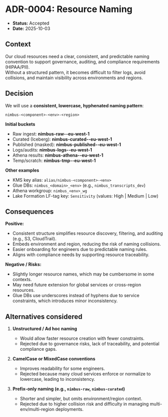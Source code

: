 ﻿# ADR-0004: Resource Naming
- **Status:** Accepted
- **Date:** 2025-10-03

## Context
Our cloud resources need a clear, consistent, and predictable naming convention to support governance, auditing, and compliance requirements (HIPAA/PII).  
Without a structured pattern, it becomes difficult to filter logs, avoid collisions, and maintain visibility across environments and regions.  

## Decision
We will use a **consistent, lowercase, hyphenated naming pattern**:  

`nimbus-<component>-<env>-<region>`  

**Initial buckets**  
- Raw ingest:         **nimbus-raw-<env>-eu-west-1**  
- Curated (Iceberg):  **nimbus-curated-<env>-eu-west-1**  
- Published (masked): **nimbus-published-<env>-eu-west-1**  
- Logs/audits:        **nimbus-logs-<env>-eu-west-1**  
- Athena results:     **nimbus-athena-<env>-eu-west-1**  
- Temp/scratch:       **nimbus-tmp-<env>-eu-west-1**  

**Other examples**  
- KMS key alias: `alias/nimbus-<component>-<env>`  
- Glue DBs: `nimbus_<domain>_<env>` (e.g., `nimbus_transcripts_dev`)  
- Athena workgroup: `nimbus_<env>_wg`  
- Lake Formation LF-tag key: `Sensitivity` (values: High | Medium | Low)  

## Consequences
**Positive:**  
- Consistent structure simplifies resource discovery, filtering, and auditing (e.g., S3, CloudTrail).  
- Embeds environment and region, reducing the risk of naming collisions.  
- Easier onboarding for engineers due to predictable naming rules.  
- Aligns with compliance needs by supporting resource traceability.  

**Negative / Risks:**  
- Slightly longer resource names, which may be cumbersome in some contexts.  
- May need future extension for global services or cross-region resources.  
- Glue DBs use underscores instead of hyphens due to service constraints, which introduces minor inconsistency.  

## Alternatives considered
1. **Unstructured / Ad hoc naming**  
   - Would allow faster resource creation with fewer constraints.  
   - Rejected due to governance risks, lack of traceability, and potential compliance gaps.  

2. **CamelCase or MixedCase conventions**  
   - Improves readability for some engineers.  
   - Rejected because many cloud services enforce or normalize to lowercase, leading to inconsistency.  

3. **Prefix-only naming (e.g., `nimbus-raw`, `nimbus-curated`)**  
   - Shorter and simpler, but omits environment/region context.  
   - Rejected due to higher collision risk and difficulty in managing multi-env/multi-region deployments.  

